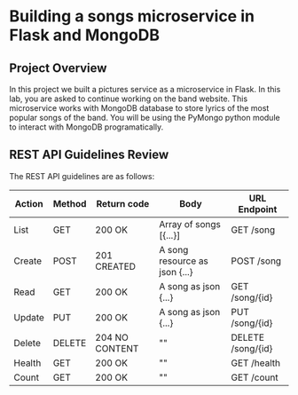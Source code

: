 # Building a songs microservice in Flask and MongoDB


## Project Overview
In this project we built a pictures service as a microservice in Flask. In this lab, you are asked to continue working on the band website. 
    This microservice works with MongoDB database to store lyrics of the most popular songs of the band. You will be using the PyMongo python module to interact with MongoDB programatically.


## REST API Guidelines Review

The REST API guidelines are as follows:

| Action | Method | Return code | Body | URL Endpoint |
|--------|--------|-------------|------|--------------|
| List   | GET    | 200 OK      | Array of songs [{...}] | GET /song |
| Create | POST   | 201 CREATED | A song resource as json {...} | POST /song |
| Read   | GET    | 200 OK      | A song as json {...} | GET /song/{id} |
| Update | PUT    | 200 OK      | A song as json {...} | PUT /song/{id} |
| Delete | DELETE | 204 NO CONTENT | "" | DELETE /song/{id} |
| Health | GET    | 200 OK      | "" | GET /health |
| Count  | GET    | 200 OK      | "" | GET /count |
